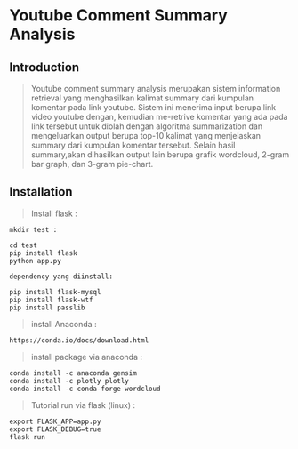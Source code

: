 # Youtube Comment Summary Analysis

## Introduction

> Youtube comment summary analysis merupakan sistem information retrieval yang menghasilkan kalimat summary dari kumpulan komentar pada link youtube. Sistem ini menerima input berupa link video youtube dengan, kemudian me-retrive komentar yang ada pada link tersebut untuk diolah dengan algoritma summarization dan  mengeluarkan output berupa top-10 kalimat yang menjelaskan summary dari kumpulan komentar tersebut. Selain hasil summary,akan dihasilkan output lain berupa grafik wordcloud, 2-gram bar graph, dan 3-gram pie-chart.


## Installation

> Install flask :
    
    mkdir test :

    cd test
    pip install flask
    python app.py

    dependency yang diinstall:

    pip install flask-mysql
    pip install flask-wtf
    pip install passlib

> install Anaconda :
    
    https://conda.io/docs/download.html

> install package via anaconda :

    conda install -c anaconda gensim
    conda install -c plotly plotly 
    conda install -c conda-forge wordcloud

> Tutorial run via flask (linux) :

    export FLASK_APP=app.py
    export FLASK_DEBUG=true
    flask run
